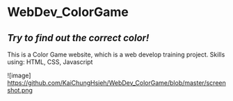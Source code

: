 # WebDev_ColorGame
## _Try to find out the correct color!_

This is a Color Game website, which is a web develop training project.
Skills using: HTML, CSS, Javascript

![image] https://github.com/KaiChungHsieh/WebDev_ColorGame/blob/master/screenshot.png

